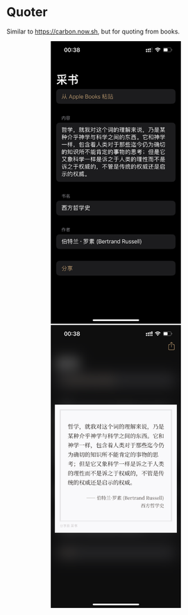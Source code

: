 # Quoter

Similar to https://carbon.now.sh, but for quoting from books.

<p align="center">
<img alt="Main View" src="screenshots/main.png" width="300"/>
<img alt="Share View" src="screenshots/share.png" width="300"/>
</p>
